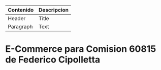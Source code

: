 | Contenido | Descripcion |
| ----------- | ----------- |
| Header | Title |
| Paragraph | Text |

# E-Commerce para Comision 60815 de Federico Cipolletta

